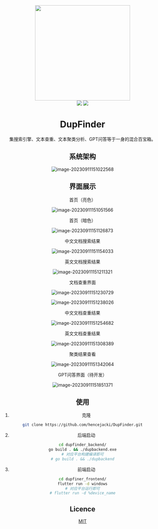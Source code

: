 <div align="center">
 <image style="width:300px;height:300px" src="https://gitee.com/jackwalse/mypic/raw/master/img/logo_windows.jpg"></image> 
<div align="center">
<img src="https://img.shields.io/badge/Author-hence_jacki-blue"/>    
<img src="https://img.shields.io/github/license/hencejacki/DupFinder"/>    
</div>

# DupFinder

集搜索引擎、文本查重、文本聚类分析、GPT问答等于一身的混合百宝箱。

## 系统架构

![image-20230911151022568](https://gitee.com/jackwalse/mypic/raw/master/img/image-20230911151022568.png)

## 界面展示

首页（亮色）

![image-20230911151051566](https://gitee.com/jackwalse/mypic/raw/master/img/image-20230911151051566.png)

首页（暗色）

![image-20230911151126873](https://gitee.com/jackwalse/mypic/raw/master/img/image-20230911151126873.png)

中文文档搜索结果

![image-20230911151154033](https://gitee.com/jackwalse/mypic/raw/master/img/image-20230911151154033.png)

英文文档搜索结果

![image-20230911151211321](https://gitee.com/jackwalse/mypic/raw/master/img/image-20230911151211321.png)

文档查重界面

![image-20230911151230729](https://gitee.com/jackwalse/mypic/raw/master/img/image-20230911151230729.png)

![image-20230911151238026](https://gitee.com/jackwalse/mypic/raw/master/img/image-20230911151238026.png)

中文文档查重结果

![image-20230911151254682](https://gitee.com/jackwalse/mypic/raw/master/img/image-20230911151254682.png)

英文文档查重结果

![image-20230911151308389](https://gitee.com/jackwalse/mypic/raw/master/img/image-20230911151308389.png)

聚类结果查看

![image-20230911151342064](https://gitee.com/jackwalse/mypic/raw/master/img/image-20230911151342064.png)

GPT问答界面（待开发）

![image-20230911151851371](https://gitee.com/jackwalse/mypic/raw/master/img/image-20230911151851371.png)

## 使用

1. 克隆

~~~bash
git clone https://github.com/hencejacki/DupFinder.git
~~~

2. 后端启动

~~~bash
cd dupfinder_backend/
go build . && ./dupbackend.exe
# 对应平台构建编译即可
# go build . && ./dupbackend
~~~

3. 前端启动

~~~bash
cd dupfiner_frontend/
flutter run -d windows
# 对应平台运行即可
# flutter run -d %device_name
~~~

## Licence

[MIT](./LICENSE)





